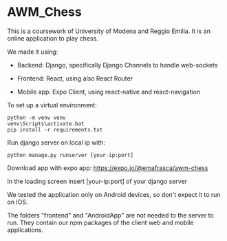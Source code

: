 # AWM_Chess

This is a coursework of University of Modena and Reggio Emilia. It is an online application to play chess. 

We made it using:

- Backend: Django, specifically Django Channels to handle web-sockets

- Frontend: React, using also React Router

- Mobile app: Expo Client, using react-native and react-navigation

 
To set up a virtual environment:

    python -m venv venv
    venv\Scripts\activate.bat
    pip install -r requirements.txt

Run django server on local ip with:

    python manage.py runserver [your-ip:port]

Download app with expo app: https://expo.io/@emafrasca/awm-chess 

In the loading screen insert [your-ip:port] of your django server


We tested the application only on Android devices, so don't expect it to run on IOS.

The folders "frontend" and "AndroidApp" are not needed to the server to run. 
They contain our npm packages of the client web and mobile applications. 
